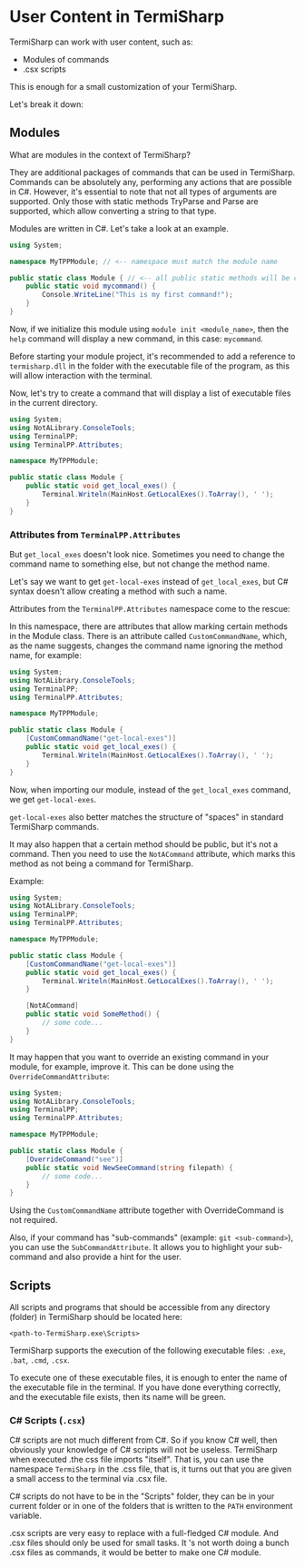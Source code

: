 # User Content in TermiSharp 
TermiSharp can work with user content, such as:

* Modules of commands
* .csx scripts

This is enough for a small customization of your TermiSharp.

Let's break it down:

## Modules
What are modules in the context of TermiSharp?

They are additional packages of commands that can be used in TermiSharp. Commands can be absolutely any, performing any actions that are possible in C#. However, it's essential to note that not all types of arguments are supported. Only those with static methods TryParse and Parse are supported, which allow converting a string to that type.

Modules are written in C#. Let's take a look at an example.
```C#
using System;

namespace MyTPPModule; // <-- namespace must match the module name

public static class Module { // <-- all public static methods will be considered commands
	public static void mycommand() {
		Console.WriteLine("This is my first command!");
	}
}
```
Now, if we initialize this module using `module init <module_name>`, then the `help` command will display a new command, in this case: `mycommand`.

Before starting your module project, it's recommended to add a reference to `termisharp.dll` in the folder with the executable file of the program, as this will allow interaction with the terminal.

Now, let's try to create a command that will display a list of executable files in the current directory.
```C#
using System;
using NotALibrary.ConsoleTools;
using TerminalPP;
using TerminalPP.Attributes;

namespace MyTPPModule;

public static class Module {
	public static void get_local_exes() {
		Terminal.Writeln(MainHost.GetLocalExes().ToArray(), ' ');
	}
}
```
### Attributes from `TerminalPP.Attributes`
But `get_local_exes` doesn't look nice. Sometimes you need to change the command name to something else, but not change the method name.

Let's say we want to get `get-local-exes` instead of `get_local_exes`, but C# syntax doesn't allow creating a method with such a name.

Attributes from the `TerminalPP.Attributes` namespace come to the rescue:

In this namespace, there are attributes that allow marking certain methods in the Module class. There is an attribute called `CustomCommandName`, which, as the name suggests, changes the command name ignoring the method name, for example:
```C#
using System;
using NotALibrary.ConsoleTools;
using TerminalPP;
using TerminalPP.Attributes;

namespace MyTPPModule;

public static class Module {
	[CustomCommandName("get-local-exes")]
	public static void get_local_exes() {
		Terminal.Writeln(MainHost.GetLocalExes().ToArray(), ' ');
	}
}
```
Now, when importing our module, instead of the `get_local_exes` command, we get `get-local-exes`.

`get-local-exes` also better matches the structure of "spaces" in standard TermiSharp commands.

It may also happen that a certain method should be public, but it's not a command. Then you need to use the `NotACommand` attribute, which marks this method as not being a command for TermiSharp.

Example:
```C#
using System;
using NotALibrary.ConsoleTools;
using TerminalPP;
using TerminalPP.Attributes;

namespace MyTPPModule;

public static class Module {
	[CustomCommandName("get-local-exes")]
	public static void get_local_exes() {
		Terminal.Writeln(MainHost.GetLocalExes().ToArray(), ' ');
	}

	[NotACommand]
	public static void SomeMethod() {
		// some code...
	}
}
```
It may happen that you want to override an existing command in your module, for example, improve it. This can be done using the `OverrideCommandAttribute`:
```C#
using System;
using NotALibrary.ConsoleTools;
using TerminalPP;
using TerminalPP.Attributes;

namespace MyTPPModule;

public static class Module {
	[OverrideCommand("see")]
	public static void NewSeeCommand(string filepath) {
		// some code...
	}
}
```
Using the `CustomCommandName` attribute together with OverrideCommand is not required.

Also, if your command has "sub-commands" (example: `git <sub-command>`), you can use the `SubCommandAttribute`. It allows you to highlight your sub-command and also provide a hint for the user.

## Scripts
All scripts and programs that should be accessible from any directory (folder) in TermiSharp should be located here:

`<path-to-TermiSharp.exe\Scripts>`

TermiSharp supports the execution of the following executable files:
`.exe`, `.bat`, `.cmd`, `.csx`.

To execute one of these executable files, it is enough to enter the name of the executable file in the terminal.
If you have done everything correctly, and the executable file exists, then its name will be green.
### C# Scripts (`.csx`)
C# scripts are not much different from C#. So if you know C# well, then obviously your knowledge of C# scripts
will not be useless. TermiSharp when executed .the css file imports "itself". That is, you can use
the namespace `TermiSharp` in the .css file, that is, it turns out that you are given a small access to the terminal via .csx file.

C# scripts do not have to be in the "Scripts" folder, they can be in your current folder or in one of the folders
that is written to the `PATH` environment variable.

.csx scripts are very easy to replace with a full-fledged C# module. And .csx files should only be used for small
tasks. It 's not worth doing a bunch .csx files as commands, it would be better to make one C# module.